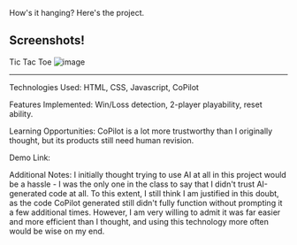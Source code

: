 How's it hanging? Here's the project.

Screenshots!
--------------------
Tic Tac Toe
![image](https://github.com/user-attachments/assets/2da21431-af25-4a84-8eb4-8ea663846c07)

------------------

Technologies Used: HTML, CSS, Javascript, CoPilot

Features Implemented: Win/Loss detection, 2-player playability, reset ability. 

Learning Opportunities: CoPilot is a lot more trustworthy than I originally thought, but its products still need human revision.

Demo Link: 

Additional Notes: I initially thought trying to use AI at all in this project would be a hassle - I was the only one in the class to say that I didn't trust AI-generated code at all. 
To this extent, I still think I am justified in this doubt, as the code CoPilot generated still didn't fully function without prompting it a few additional times. 
However, I am very willing to admit it was far easier and more efficient than I thought, and using this technology more often would be wise on my end.

